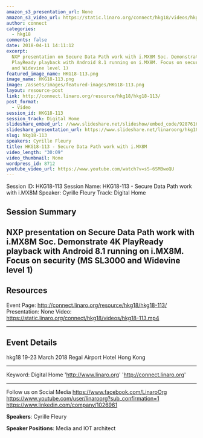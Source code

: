 ```yaml
---
amazon_s3_presentation_url: None
amazon_s3_video_url: https://static.linaro.org/connect/hkg18/videos/hkg18-113.mp4
author: connect
categories:
  - hkg18
comments: false
date: 2018-04-11 14:11:12
excerpt:
  NXP presentation on Secure Data Path work with i.MX8M Soc. Demonstrate 4K
  PlayReady playback with Android 8.1 running on i.MX8M. Focus on security (MS SL3000
  and Widevine level 1)
featured_image_name: HKG18-113.png
image_name: HKG18-113.png
image: /assets/images/featured-images/HKG18-113.png
layout: resource-post
link: http://connect.linaro.org/resource/hkg18/hkg18-113/
post_format:
  - Video
session_id: HKG18-113
session_track: Digital Home
slideshare_embed_url: //www.slideshare.net/slideshow/embed_code/92876165
slideshare_presentation_url: https://www.slideshare.net/linaroorg/hkg18113-secure-data-path-work-with-imx8m
slug: hkg18-113
speakers: Cyrille Fleury
title: HKG18-113 - Secure Data Path work with i.MX8M
video_length: "30:09"
video_thumbnail: None
wordpress_id: 8712
youtube_video_url: https://www.youtube.com/watch?v=sS-6SMBwoQU
---
```


Session ID: HKG18-113
Session Name: HKG18-113 - Secure Data Path work with i.MX8M
Speaker: Cyrille Fleury
Track: Digital Home

## Session Summary

## NXP presentation on Secure Data Path work with i.MX8M Soc. Demonstrate 4K PlayReady playback with Android 8.1 running on i.MX8M. Focus on security (MS SL3000 and Widevine level 1)

## Resources

Event Page: http://connect.linaro.org/resource/hkg18/hkg18-113/
Presentation: None
Video: https://static.linaro.org/connect/hkg18/videos/hkg18-113.mp4

---

## Event Details

hkg18
19-23 March 2018
Regal Airport Hotel Hong Kong

---

Keyword: Digital Home
'http://www.linaro.org'
'http://connect.linaro.org'

---

Follow us on Social Media
https://www.facebook.com/LinaroOrg
https://www.youtube.com/user/linaroorg?sub_confirmation=1
https://www.linkedin.com/company/1026961

**Speakers**: Cyrille Fleury

**Speaker Positions**: Media and IOT architect
